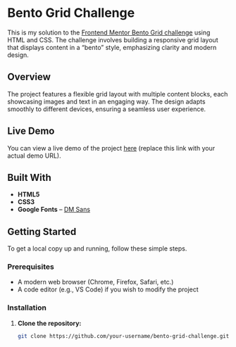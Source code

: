 # Bento Grid Challenge

This is my solution to the [Frontend Mentor Bento Grid challenge](https://www.frontendmentor.io/challenges/bento-grid-challenge) using HTML and CSS. The challenge involves building a responsive grid layout that displays content in a “bento” style, emphasizing clarity and modern design.

## Overview

The project features a flexible grid layout with multiple content blocks, each showcasing images and text in an engaging way. The design adapts smoothly to different devices, ensuring a seamless user experience.

## Live Demo

You can view a live demo of the project [here](#) (replace this link with your actual demo URL).

## Built With

- **HTML5**
- **CSS3**
- **Google Fonts** – [DM Sans](https://fonts.google.com/specimen/DM+Sans)

## Getting Started

To get a local copy up and running, follow these simple steps.

### Prerequisites

- A modern web browser (Chrome, Firefox, Safari, etc.)
- A code editor (e.g., VS Code) if you wish to modify the project

### Installation

1. **Clone the repository:**

   ```bash
   git clone https://github.com/your-username/bento-grid-challenge.git
